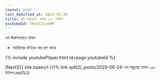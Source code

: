 ```yaml
---
layout: post
last_modified_at: 2021-03-30
title: ওম সত্ত্বাভাতে নামায ১০৮ টাইমস
youtubeId: YHcDl3jw5MM
---
```

 
 
 ওম ঊর্ধ্বগতমানে নামায  
 
 -  মহাবিশ্বের বাইরেও যার রূপ আছে 
 
  
 
  
 
 
 
 
 
 


{% include youtubePlayer.html id=page.youtubeId %}
 
[Next]({{ site.baseurl }}{% link  split2/_posts/2020-06-24-ওম অদ্ভুতায় নামায ১০৮ টাইমস.md%})
 
